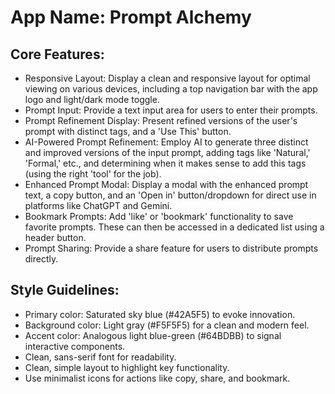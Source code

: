 # **App Name**: Prompt Alchemy

## Core Features:

- Responsive Layout: Display a clean and responsive layout for optimal viewing on various devices, including a top navigation bar with the app logo and light/dark mode toggle.
- Prompt Input: Provide a text input area for users to enter their prompts.
- Prompt Refinement Display: Present refined versions of the user's prompt with distinct tags, and a 'Use This' button.
- AI-Powered Prompt Refinement: Employ AI to generate three distinct and improved versions of the input prompt, adding tags like 'Natural,' 'Formal,' etc., and determining when it makes sense to add this tags (using the right 'tool' for the job).
- Enhanced Prompt Modal: Display a modal with the enhanced prompt text, a copy button, and an 'Open in' button/dropdown for direct use in platforms like ChatGPT and Gemini.
- Bookmark Prompts: Add 'like' or 'bookmark' functionality to save favorite prompts. These can then be accessed in a dedicated list using a header button.
- Prompt Sharing: Provide a share feature for users to distribute prompts directly.

## Style Guidelines:

- Primary color: Saturated sky blue (#42A5F5) to evoke innovation.
- Background color: Light gray (#F5F5F5) for a clean and modern feel.
- Accent color: Analogous light blue-green (#64BDBB) to signal interactive components.
- Clean, sans-serif font for readability.
- Clean, simple layout to highlight key functionality.
- Use minimalist icons for actions like copy, share, and bookmark.